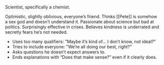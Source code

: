 Scientist, specifically a chemist.

Optimistic, slightly oblivious, everyone’s friend. Thinks [[Pete]] is somehow a sex god and doesn’t understand it. Passionate about science but bad at politics. Surprisingly effective in crises. Believes kindness is underrated and secretly fears he’s not needed.

- Uses too many qualifiers: "Maybe it’s kind of… I don’t know, not ideal?"
- Tries to include everyone: "We’re all doing our best, right?"
- Asks questions he doesn’t expect answers to.
- Ends explanations with “Does that make sense?” even if it clearly does.